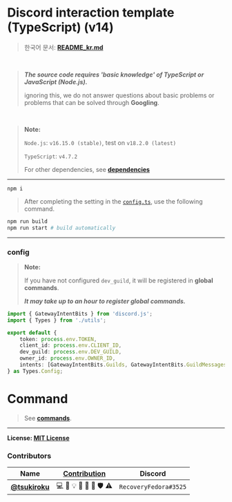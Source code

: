 # Discord interaction template (TypeScript) (v14)

> 한국어 문서: [**README_kr.md**](README_kr.md)

<br>

> **_The source code requires 'basic knowledge' of TypeScript or JavaScript (Node.js)._**
>
> ignoring this, we do not answer questions about basic problems or problems that can be solved through **Googling**.

<br>

> **Note:**
>
> `Node.js`: `v16.15.0 (stable)`, test on `v18.2.0 (latest)`
>
> `TypeScript`: `v4.7.2`
>
> For other dependencies, see [**dependencies**](#dependencies)

---

```
npm i
```

> After completing the setting in the [`config.ts`](#config), use the following command.

```sh
npm run build
npm run start # build automatically
```

---

### config

> **Note:**
>
> If you have not configured `dev_guild`, it will be registered in **global commands**.
>
> _**It may take up to an hour to register global commands.**_

```ts
import { GatewayIntentBits } from 'discord.js';
import { Types } from './utils';

export default {
    token: process.env.TOKEN,
    client_id: process.env.CLIENT_ID,
    dev_guild: process.env.DEV_GUILD,
    owner_id: process.env.OWNER_ID,
    intents: [GatewayIntentBits.Guilds, GatewayIntentBits.GuildMessages],
} as Types.Config;
```

# Command

> See [**commands**](./commands/README.md).

---

**License: [**MIT License**](LICENSE)**

### Contributors

| Name                                            | [Contribution](https://github.com/all-contributors/all-contributors/blob/master/docs/emoji-key.md) | Discord               |
| ----------------------------------------------- | -------------------------------------------------------------------------------------------------- | --------------------- |
| [**@tsukiroku**](https://twitter.com/tsukiroku) | 💻 📖 💡 🚧 💬 👀 🛡 ️⚠️                                                                            | `RecoveryFedora#3525` |
